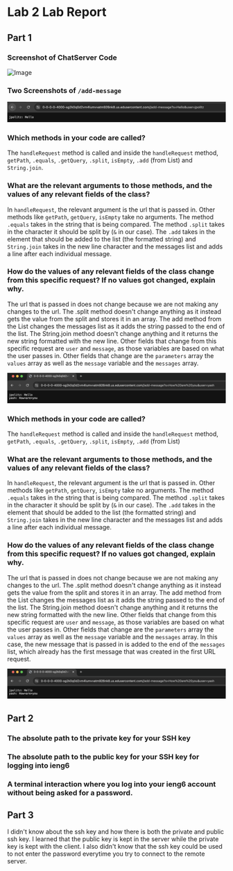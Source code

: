 # Lab 2 Lab Report 

## Part 1

### Screenshot of ChatServer Code

![Image](code.png)

### Two Screenshots of `/add-message`

![Image](first.png)

### Which methods in your code are called?

The ```handleRequest``` method is called and inside the ```handleRequest``` method, `getPath`, `.equals`, `.getQuery`, `.split`, `isEmpty`, `.add` (from List)
and `String.join`. 

### What are the relevant arguments to those methods, and the values of any relevant fields of the class?

In ```handleRequest```, the relevant argument is the url that is passed in. Other methods like `getPath`, `getQuery`, `isEmpty` take no arguments. The method `.equals` takes in
the string that is being compared. The method `.split` takes in the character it should be split by (`&` in our case). The `.add` takes in the element that should be added to the 
list (the formatted string) and `String.join` takes in the new line character and the messages list and adds a line after each individual message. 

### How do the values of any relevant fields of the class change from this specific request? If no values got changed, explain why.

The url that is passed in does not change because we are not making any changes to the url. 
The .split method doesn't change anything as it instead gets the value from the split and stores it in an array. 
The add method from the List changes the messages list as it adds the string passed to the end of the list.
The String.join method doesn't change anything and it returns the new string formatted with the new line.
Other fields that change from this specific request are `user` and `message`, as those variables are based on what the user passes in. 
Other fields that change are the `parameters` array the `values` array as well as the `message` variable and the `messages` array. 


![Image](second.png)

### Which methods in your code are called?

The ```handleRequest``` method is called and inside the ```handleRequest``` method, `getPath`, `.equals`, `.getQuery`, `.split`, `isEmpty`, `.add` (from List)

### What are the relevant arguments to those methods, and the values of any relevant fields of the class?

In ```handleRequest```, the relevant argument is the url that is passed in. Other methods like `getPath`, `getQuery`, `isEmpty` take no arguments. The method `.equals` takes in
the string that is being compared. The method `.split` takes in the character it should be split by (`&` in our case). The `.add` takes in the element that should be added to the 
list (the formatted string) and `String.join` takes in the new line character and the messages list and adds a line after each individual message. 

### How do the values of any relevant fields of the class change from this specific request? If no values got changed, explain why.

The url that is passed in does not change because we are not making any changes to the url. 
The .split method doesn't change anything as it instead gets the value from the split and stores it in an array. 
The add method from the List changes the messages list as it adds the string passed to the end of the list.
The String.join method doesn't change anything and it returns the new string formatted with the new line.
Other fields that change from this specific request are `user` and `message`, as those variables are based on what the user passes in. 
Other fields that change are the `parameters` array the `values` array as well as the `message` variable and the `messages` array. 
In this case, the new message that is passed in is added to the end of the `messages` list, which already has the first message that was created in the first URL request. 

![Image](second.png)

## Part 2

### The absolute path to the private key for your SSH key

### The absolute path to the public key for your SSH key for logging into ieng6

### A terminal interaction where you log into your ieng6 account without being asked for a password.

## Part 3

I didn't know about the ssh key and how there is both the private and public ssh key. I learned that the public key is kept in the server while the private key is kept with the client. I also didn't know that the ssh key could be used to not enter the password everytime you try to connect to the remote server.
